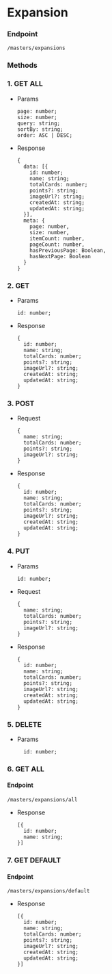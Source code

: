 # **Expansion**

### Endpoint

```
/masters/expansions
```

### Methods

### 1. GET ALL

- Params

  ```
  page: number;
  size: number;
  query: string;
  sortBy: string;
  order: ASC | DESC;
  ```

- Response

  ```
  {
    data: [{
      id: number;
      name: string;
      totalCards: number;
      points?: string;
      imageUrl?: string;
      createdAt: string;
      updatedAt: string;
    }],
    meta: {
      page: number,
      size: number,
      itemCount: number,
      pageCount: number,
      hasPreviousPage: Boolean,
      hasNextPage: Boolean
    }
  }
  ```

### 2. GET

- Params

  ```
  id: number;
  ```

- Response

  ```
  {
    id: number;
    name: string;
    totalCards: number;
    points?: string;
    imageUrl?: string;
    createdAt: string;
    updatedAt: string;
  }
  ```

### 3. POST

- Request

  ```
  {
    name: string;
    totalCards: number;
    points?: string;
    imageUrl?: string;
  }
  ```

- Response

  ```
  {
    id: number;
    name: string;
    totalCards: number;
    points?: string;
    imageUrl?: string;
    createdAt: string;
    updatedAt: string;
  }
  ```

### 4. PUT

- Params

  ```
  id: number;
  ```

- Request

  ```
  {
    name: string;
    totalCards: number;
    points?: string;
    imageUrl?: string;
  }
  ```

- Response

  ```
  {
    id: number;
    name: string;
    totalCards: number;
    points?: string;
    imageUrl?: string;
    createdAt: string;
    updatedAt: string;
  }
  ```

### 5. DELETE

- Params

  ```
    id: number;
  ```

### 6. GET ALL

#### Endpoint

```
/masters/expansions/all
```

- Response

  ```
  [{
    id: number;
    name: string;
  }]
  ```

### 7. GET DEFAULT

#### Endpoint

```
/masters/expansions/default
```

- Response

  ```
  [{
    id: number;
    name: string;
    totalCards: number;
    points?: string;
    imageUrl?: string;
    createdAt: string;
    updatedAt: string;
  }]
  ```
